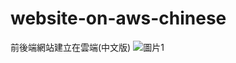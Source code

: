 # website-on-aws-chinese
前後端網站建立在雲端(中文版)
![圖片1](https://github.com/user-attachments/assets/a50a3907-1ac4-49c7-90f0-3249590cabf3)
